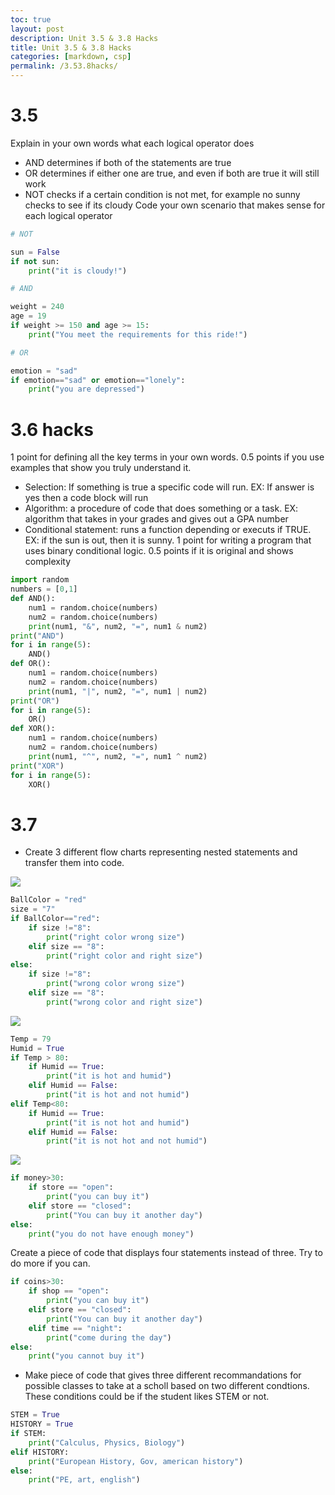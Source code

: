 ```yaml
---
toc: true
layout: post
description: Unit 3.5 & 3.8 Hacks
title: Unit 3.5 & 3.8 Hacks
categories: [markdown, csp]
permalink: /3.53.8hacks/
---
```

# 3.5
Explain in your own words what each logical operator does
- AND determines if both of the statements are true
- OR determines if either one are true, and even if both are true it will still work
- NOT checks if a certain condition is not met, for example no sunny checks to see if its cloudy
Code your own scenario that makes sense for each logical operator

```python
# NOT

sun = False
if not sun:
    print("it is cloudy!")

# AND

weight = 240
age = 19
if weight >= 150 and age >= 15:
    print("You meet the requirements for this ride!")

# OR

emotion = "sad"
if emotion=="sad" or emotion=="lonely":
    print("you are depressed")
```

# 3.6 hacks
1 point for defining all the key terms in your own words. 0.5 points if you use examples that show you truly understand it.
- Selection: If something is true a specific code will run. EX: If answer is yes then a code block will run
- Algorithm: a procedure of code that does something or a task. EX: algorithm that takes in your grades and gives out a GPA number
- Conditional statement: runs a function depending or executs if TRUE. EX: if the sun is out, then it is sunny.
1 point for writing a program that uses binary conditional logic. 0.5 points if it is original and shows complexity

```python
import random
numbers = [0,1]
def AND():  
    num1 = random.choice(numbers)
    num2 = random.choice(numbers)
    print(num1, "&", num2, "=", num1 & num2)
print("AND")
for i in range(5):
    AND()
def OR():  
    num1 = random.choice(numbers)
    num2 = random.choice(numbers)
    print(num1, "|", num2, "=", num1 | num2)
print("OR")
for i in range(5):
    OR()
def XOR():  
    num1 = random.choice(numbers)
    num2 = random.choice(numbers)
    print(num1, "^", num2, "=", num1 ^ num2)
print("XOR")
for i in range(5):
    XOR()
```

# 3.7
- Create 3 different flow charts representing nested statements and transfer them into code.

![]({{site.baseurl}}/images/flow1.png)
```python
BallColor = "red"
size = "7"
if BallColor=="red":
    if size !="8":
        print("right color wrong size")
    elif size == "8":
        print("right color and right size")
else: 
    if size !="8":
        print("wrong color wrong size")
    elif size == "8":
        print("wrong color and right size")
```
![]({{site.baseurl}}/images/flow2.png)
```python
Temp = 79
Humid = True
if Temp > 80:
    if Humid == True:
        print("it is hot and humid")
    elif Humid == False:
        print("it is hot and not humid")
elif Temp<80:
    if Humid == True:
        print("it is not hot and humid")
    elif Humid == False:
        print("it is not hot and not humid")
```
![]({{site.baseurl}}/images/flow3.png)
```python
if money>30:
    if store == "open":
        print("you can buy it")
    elif store == "closed":
        print("You can buy it another day")
else:
    print("you do not have enough money")
```
Create a piece of code that displays four statements instead of three. Try to do more if you can.
```python
if coins>30:
    if shop == "open":
        print("you can buy it")
    elif store == "closed":
        print("You can buy it another day")
    elif time == "night":
        print("come during the day")
else:
    print("you cannot buy it")
```
- Make piece of code that gives three different recommandations for possible classes to take at a scholl based on two different condtions. These conditions could be if the student likes STEM or not.
```python
STEM = True
HISTORY = True
if STEM:
    print("Calculus, Physics, Biology")
elif HISTORY:
    print("European History, Gov, american history")
else:
    print("PE, art, english")
```


